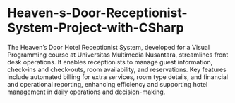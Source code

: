 # Heaven-s-Door-Receptionist-System-Project-with-CSharp
The Heaven’s Door Hotel Receptionist System, developed for a Visual Programming course at Universitas Multimedia Nusantara, streamlines front desk operations. It enables receptionists to manage guest information, check-ins and check-outs, room availability, and reservations. Key features include automated billing for extra services, room type details, and financial and operational reporting, enhancing efficiency and supporting hotel management in daily operations and decision-making.
